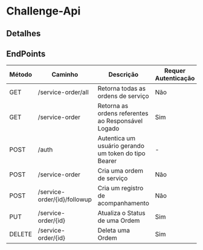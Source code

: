 # Challenge-Api

## Detalhes

## EndPoints
| Método | Caminho | Descrição | Requer Autenticação |
| ------ | ----------- | ----------- | ----------- |
| GET | /service-order/all | Retorna todas as ordens de serviço | Não |
| GET | /service-order| Retorna as ordens referentes ao Responsável Logado | Sim |
| POST | /auth | Autentica um usuário gerando um token do tipo Bearer | - |
| POST | /service-order| Cria uma ordem de serviço | Não |
| POST | /service-order/{id}/followup | Cria um registro de acompanhamento | Não |
| PUT | /service-order/{id}| Atualiza o Status de uma Ordem | Sim |
| DELETE | /service-order/{id} | Deleta uma Ordem | Sim |




